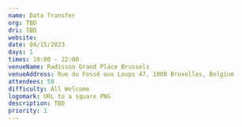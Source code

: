 ```yaml
---
name: Data Transfer
org: TBD
dri: TBD
website: 
date: 04/15/2023
days: 1
times: 19:00 - 22:00
venueName: Radisson Grand Place Brussels
venueAddress: Rue du Fossé aux Loups 47, 1000 Bruxelles, Belgium
attendees: 50
difficulty: All Welcome
logomark: URL to a square PNG
description: TBD
priority: 1
---
```

